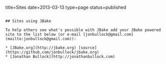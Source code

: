title=Sites
date=2013-03-13
type=page
status=published
~~~~~~

## Sites using JBake

To help others see what's possible with JBake add your JBake powered site to the list below (or e-mail [jonbullock@gmail.com](mailto:jonbullock@gmail.com)):

* [JBake.org](http://jbake.org) [source](https://github.com/jonbullock/jbake.org)
* [Jonathan Bullock](http://jonathanbullock.com)

